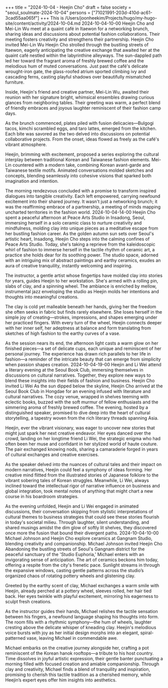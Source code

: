 +++
title = "2024-10-04 - Heejin Cho"
draft = false
society = "seoul_soulmate-2024-10-04"
persons = ["71021991-203d-410d-ac61-3cad55aa065f"]
+++
This is /Users/joonheekim/Projects/hugo/my-hugo-site/content/activity/2024-10-04.md
2024-10-04-10-00
Heejin Cho and Mei-Lin Wu meet at a quaint café in Itaewon for a networking brunch, sharing ideas and discussions about potential fashion collaborations. Their meeting fosters creativity and strengthens their partnership.
Heejin Cho invited Mei-Lin Wu
Heejin Cho strolled through the bustling streets of Itaewon, eagerly anticipating the creative exchange that awaited her at the quaint café nestled within the labyrinthine alleyways. The sun-dappled path led her toward the fragrant aroma of freshly brewed coffee and the melodious hum of muted conversations. Just past the café's delicate wrought-iron gate, the glass-roofed atrium sported climbing ivy and cascading ferns, casting playful shadows over beautifully mismatched furniture.

Inside, Heejin's friend and creative partner, Mei-Lin Wu, awaited their reunion with her signature bright, whimsical ensembles drawing curious glances from neighboring tables. Their greeting was warm, a perfect blend of friendly embraces and joyous laughter reminiscent of their fashion camp days.

As the brunch commenced, plates piled with fusion delicacies—Bulgogi tacos, kimchi scrambled eggs, and taro lattes, emerged from the kitchen. Each bite was savored as the two delved into discussions on potential collaborative projects. From the onset, ideas flowed as freely as the café's vibrant atmosphere.

Heejin, brimming with excitement, proposed a series exploring the cultural interplay between traditional Korean and Taiwanese fashion elements. Mei-Lin countered with a modern take, combining Korean avant-garde and Taiwanese textile motifs. Animated conversations molded sketches and concepts, blending seamlessly into cohesive visions that sparked both imagination and intention.

The morning rendezvous concluded with a promise to transform inspired dialogues into tangible creativity. Each left empowered, carrying newfound excitement into their shared journey. It wasn't just a networking brunch; it was the reaffirming embrace of a partnership, a meeting of minds mapping uncharted territories in the fashion world.
2024-10-04-14-00
Heejin Cho spent a peaceful afternoon at Peace Arts Studio in Insadong, Seoul, immersing herself in a solo ceramic class to nurture creativity and mindfulness, molding clay into unique pieces as a meditative escape from her bustling fashion career.
As the golden autumn sun sets over Seoul's artistic heart, Insadong, Heejin Cho steps into the calming confines of Peace Arts Studio. Today, she's taking a reprieve from the kaleidoscopic whirl of fashion to immerse herself in the tactile rhythm of ceramic art, a practice she holds dear for its soothing power. The studio space, adorned with an intriguing mix of abstract paintings and earthy ceramics, exudes an aura of creative tranquility, instantly welcoming and inspiring.

The instructor, a gentle artist whose fingertips have molded clay into stories for years, guides Heejin to her workstation. She's armed with a rolling pin, slabs of clay, and a spinning wheel. The ambiance is enriched by mellow, instrumental jazz enveloping the studio as Heejin molds her intentions and thoughts into meaningful creations.

The clay is cold yet malleable beneath her hands, giving her the freedom she often seeks in fabric but finds rarely elsewhere. She loses herself in the simple joy of creating—strokes, impressions, and shapes emerging under her practiced fingers. With every turn of the wheel, Heejin connects deeper with her inner self, her adeptness at balance and form translating from sketches of high fashion to the earthy curves of a vase.

As the session nears its end, the afternoon light casts a warm glow on her finished pieces—a set of delicate cups, each unique and reminiscent of her personal journey. The experience has drawn rich parallels to her life in fashion—a reminder of the intricate beauty that can emerge from simplicity when passion shapes creation.
2024-10-04-19-00
Heejin and Li Wei attend a literary evening at the Seoul Book Club, immersing themselves in discussions on cultural narratives. Together, they explore new ways to blend these insights into their fields of fashion and business.
Heejin Cho invited Li Wei
As the sun dipped below the skyline, Heejin Cho arrived at the Seoul Book Club in Hongdae for an evening infused with literature and cultural narratives. The cozy venue, wrapped in shelves teeming with eclectic books, buzzed with the soft murmur of fellow enthusiasts and the simmering aroma of freshly brewed coffee. The evening, hosted by a distinguished speaker, promised to dive deep into the heart of cultural storytelling, a tapestry woven from the rich literary threads spanning Asia.

Heejin, ever the vibrant visionary, was eager to uncover new stories that might just spark her next creative endeavor. Her eyes danced over the crowd, landing on her longtime friend Li Wei, the strategic enigma who had often been her muse and confidant in her stylized world of haute couture. The pair exchanged knowing nods, sharing a camaraderie forged in years of cultural exchanges and creative exercises.

As the speaker delved into the nuances of cultural tales and their impact on modern narratives, Heejin could feel a symphony of ideas forming. Her creative mind flitted from the illustrated stories of Japanese folklore to the vibrant sobering tales of Korean struggles. Meanwhile, Li Wei, always inclined toward the intellectual rigor of narrative influence on business and global integration, took mental notes of anything that might chart a new course in his boardroom strategies.

As the evening unfolded, Heejin and Li Wei engaged in animated discussions, their conversation skipping from stylistic interpretations of cultural themes to business strategies that could see these stories flourish in today's societal milieu. Through laughter, silent understanding, and shared musings amidst the dim glow of softly lit shelves, they discovered once more the fusion that bound their divergent paths.
2024-10-04-10-00
Michael Johnson and Heejin Cho explore ceramics at Gangnam Studio, blending creativity and companionship.
Michael Johnson invited Heejin Cho
Abandoning the bustling streets of Seoul's Gangnam district for the peaceful sanctuary of the 'Studio Euphoria,' Michael enters with an invigorating sense of anticipation. The art of ceramics beckons him today, offering a respite from the city's frenetic pace. Sunlight streams in through the expansive windows, casting gentle patterns across the studio’s organized chaos of rotating pottery wheels and glistening clay.

Greeted by the earthy scent of clay, Michael exchanges a warm smile with Heejin, already perched at a pottery wheel, sleeves rolled, her hair tied back. Her eyes twinkle with playful excitement, mirroring his eagerness to sculpt fresh creations.

As the instructor guides their hands, Michael relishes the tactile sensation between his fingers, a newfound language shaping his thoughts into form. The room fills with a rhythmic symphony—the hum of wheels, laughter cresting above the delicate whisper of kneading clay. Heejin's melodious voice bursts with joy as her initial design morphs into an elegant, spiral-patterned vase, leaving Michael in commendable awe.

Michael embarks on the creative journey alongside her, crafting a pot reminiscent of the Korean hanok rooftops—a tribute to his host country. Time dissolves in joyful artistic expression, their gentle banter punctuating a morning filled with focused creation and amiable companionship. Through clay and creativity, Michael finds a blend of tranquility and inspiration, promising to cherish this tactile tradition as a cherished memory, while Heejin’s expert eyes offer him insights into aesthetics.

